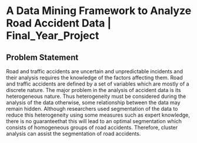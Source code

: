 # A Data Mining Framework to Analyze Road Accident Data | Final_Year_Project

## Problem Statement

Road and traffic accidents are uncertain and unpredictable incidents and their analysis requires the
knowledge of the factors affecting them. Road and traffic accidents are defined by a set of variables which
are mostly of a discrete nature. The major problem in the analysis of accident data is its heterogeneous
nature. Thus heterogeneity must be considered during the analysis of the data otherwise, some
relationship between the data may remain hidden. Although researchers used segmentation of the data
to reduce this heterogeneity using some measures such as expert knowledge, there is no guaranteethat
this will lead to an optimal segmentation which consists of homogeneous groups of road accidents.
Therefore, cluster analysis can assist the segmentation of road accidents.
